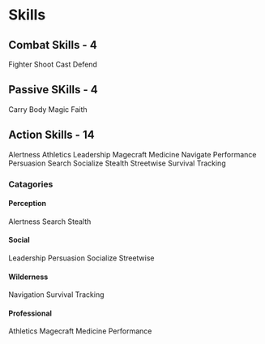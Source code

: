 # Skills

## Combat Skills - 4
Fighter
Shoot
Cast
Defend

## Passive SKills - 4
Carry
Body
Magic
Faith

## Action Skills - 14
Alertness
Athletics
Leadership
Magecraft
Medicine
Navigate
Performance
Persuasion
Search
Socialize
Stealth
Streetwise
Survival
Tracking

### Catagories
#### Perception
Alertness
Search
Stealth
#### Social
Leadership
Persuasion
Socialize
Streetwise
#### Wilderness
Navigation
Survival
Tracking
#### Professional
Athletics
Magecraft
Medicine
Performance